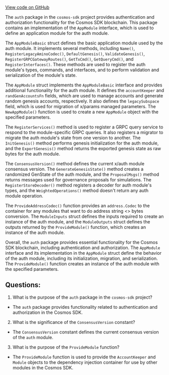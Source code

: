 [View code on GitHub](https://github.com/cosmos/cosmos-sdk/blob/main/x/auth/module.go)

The `auth` package in the `cosmos-sdk` project provides authentication and authorization functionality for the Cosmos SDK blockchain. This package contains an implementation of the `AppModule` interface, which is used to define an application module for the auth module. 

The `AppModuleBasic` struct defines the basic application module used by the auth module. It implements several methods, including `Name()`, `RegisterLegacyAminoCodec()`, `DefaultGenesis()`, `ValidateGenesis()`, `RegisterGRPCGatewayRoutes()`, `GetTxCmd()`, `GetQueryCmd()`, and `RegisterInterfaces()`. These methods are used to register the auth module's types, commands, and interfaces, and to perform validation and serialization of the module's state.

The `AppModule` struct implements the `AppModuleBasic` interface and provides additional functionality for the auth module. It defines the `accountKeeper` and `randGenAccountsFn` fields, which are used to manage accounts and generate random genesis accounts, respectively. It also defines the `legacySubspace` field, which is used for migration of x/params managed parameters. The `NewAppModule()` function is used to create a new `AppModule` object with the specified parameters.

The `RegisterServices()` method is used to register a GRPC query service to respond to the module-specific GRPC queries. It also registers a migrator to migrate the auth module's state from one version to another. The `InitGenesis()` method performs genesis initialization for the auth module, and the `ExportGenesis()` method returns the exported genesis state as raw bytes for the auth module.

The `ConsensusVersion()` method defines the current x/auth module consensus version. The `GenerateGenesisState()` method creates a randomized GenState of the auth module, and the `ProposalMsgs()` method returns messages used for governance proposals for simulations. The `RegisterStoreDecoder()` method registers a decoder for auth module's types, and the `WeightedOperations()` method doesn't return any auth module operation.

The `ProvideAddressCodec()` function provides an `address.Codec` to the container for any modules that want to do address string <> bytes conversion. The `ModuleInputs` struct defines the inputs required to create an instance of the auth module, and the `ModuleOutputs` struct defines the outputs returned by the `ProvideModule()` function, which creates an instance of the auth module. 

Overall, the `auth` package provides essential functionality for the Cosmos SDK blockchain, including authentication and authorization. The `AppModule` interface and its implementation in the `AppModule` struct define the behavior of the auth module, including its initialization, migration, and serialization. The `ProvideModule()` function creates an instance of the auth module with the specified parameters.
## Questions: 
 1. What is the purpose of the `auth` package in the `cosmos-sdk` project?
- The `auth` package provides functionality related to authentication and authorization in the Cosmos SDK.

2. What is the significance of the `ConsensusVersion` constant?
- The `ConsensusVersion` constant defines the current consensus version of the `auth` module.

3. What is the purpose of the `ProvideModule` function?
- The `ProvideModule` function is used to provide the `AccountKeeper` and `Module` objects to the dependency injection container for use by other modules in the Cosmos SDK.